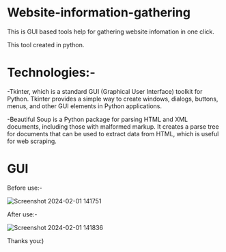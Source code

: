 # Website-information-gathering
This is GUI based tools help for gathering website infomation in one click.



This tool created in python.
# Technologies:-
-Tkinter, which is a standard GUI (Graphical User Interface) toolkit for Python. Tkinter provides a simple way to create windows, dialogs, buttons, menus, and other GUI elements in Python applications.

-Beautiful Soup is a Python package for parsing HTML and XML documents, including those with malformed markup. It creates a parse tree for documents that can be used to extract data from HTML, which is useful for web scraping.

# GUI
Before use:-


![Screenshot 2024-02-01 141751](https://github.com/Rage22988/Website-information-gathering/assets/95157248/d5b20490-03f8-4692-9861-a87e4f7b256d)

After use:-








![Screenshot 2024-02-01 141836](https://github.com/Rage22988/Website-information-gathering/assets/95157248/f82a32a4-a44c-411c-8273-2a0923e32b99)


Thanks you:)
